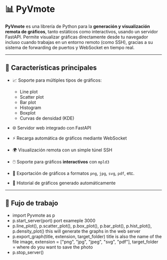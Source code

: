 # 📊 PyVmote

**PyVmote** es una librería de Python para la **generación y visualización remota de gráficos**, tanto estáticos como interactivos, usando un servidor FastAPI. Permite visualizar gráficas directamente desde tu navegador incluso cuando trabajas en un entorno remoto (como SSH), gracias a su sistema de forwarding de puertos y WebSocket en tiempo real.

---

## 🚀 Características principales

- 📈 Soporte para múltiples tipos de gráficos:
  - Line plot
  - Scatter plot
  - Bar plot
  - Histogram
  - Boxplot
  - Curvas de densidad (KDE)

- 🌐 Servidor web integrado con FastAPI
- ⚡ Recarga automática de gráficos mediante WebSocket
- 🌍 Visualización remota con un simple túnel SSH
- 🖱️ Soporte para gráficos **interactivos** con `mpld3`
- 📸 Exportación de gráficos a formatos `png`, `jpg`, `svg`, `pdf`, etc.
- 🧠 Historial de gráficos generado automáticamente

---

## 🚀 Fujo de trabajo
- import Pyvmote as p
- p.start_server(port) port exameple 3000
- p.line_plot(), p.scatter_plot(), p.box_plot(), p.bar_plot(), p.hist_plot(), p.density_plot() this will generate the graphs in the web server
- p.export_graph(title, extension, target_folder) title is also the name of the file image, extension = ["png", "jpg", "jpeg", "svg", "pdf"], target_folder = where do you want to save the photo
- p.stop_server()
